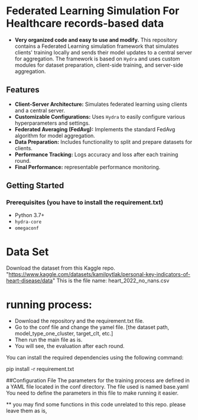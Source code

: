 # Federated Learning Simulation For Healthcare records-based data
- **Very organized code and easy to use and modify.**
This repository contains a Federated Learning simulation framework that simulates clients' training locally and sends their model updates to a central server for aggregation. The framework is based on `Hydra` and uses custom modules for dataset preparation, client-side training, and server-side aggregation.

## Features
- **Client-Server Architecture:** Simulates federated learning using clients and a central server.
- **Customizable Configurations:** Uses `Hydra` to easily configure various hyperparameters and settings.
- **Federated Averaging (FedAvg):** Implements the standard FedAvg algorithm for model aggregation.
- **Data Preparation:** Includes functionality to split and prepare datasets for clients.
- **Performance Tracking:** Logs accuracy and loss after each training round.
- **Final Performance:** representable performance monitoring.

## Getting Started

### Prerequisites (you have to install the requirement.txt)
- Python 3.7+
- `hydra-core`
- `omegaconf`

# Data Set
Download the dataset from this Kaggle repo. "https://www.kaggle.com/datasets/kamilpytlak/personal-key-indicators-of-heart-disease/data"
This is the file name: heart_2022_no_nans.csv

# running process:
 - Download the repository and the requirement.txt file.
 - Go to the conf file and change the yamel file. [the dataset path, model_type_one_cluster, target_clt, etc.]
 - Then run the main file as is.
 - You will see, the evaluation after each round.

You can install the required dependencies using the following command:

pip install -r requirement.txt




##Configuration File
The parameters for the training process are defined in a YAML file located in the conf directory. The file used is named base.yaml
You need to define the parameters in this file to make running it easier. 

** you may find some functions in this code unrelated to this repo. please leave them as is, 
